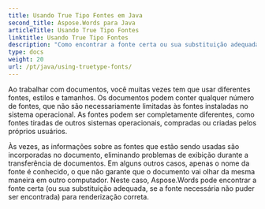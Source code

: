 ```yaml
---
title: Usando True Tipo Fontes em Java
second_title: Aspose.Words para Java
articleTitle: Usando True Tipo Fontes
linktitle: Usando True Tipo Fontes
description: "Como encontrar a fonte certa ou sua substituição adequada, se a fonte necessária não puder ser encontrada, para renderização correta usando Aspose.Words para Java."
type: docs
weight: 20
url: /pt/java/using-truetype-fonts/
---
```


Ao trabalhar com documentos, você muitas vezes tem que usar diferentes fontes, estilos e tamanhos. Os documentos podem conter qualquer número de fontes, que não são necessariamente limitadas às fontes instaladas no sistema operacional. As fontes podem ser completamente diferentes, como fontes tiradas de outros sistemas operacionais, compradas ou criadas pelos próprios usuários.

Às vezes, as informações sobre as fontes que estão sendo usadas são incorporadas no documento, eliminando problemas de exibição durante a transferência de documentos. Em alguns outros casos, apenas o nome da fonte é conhecido, o que não garante que o documento vai olhar da mesma maneira em outro computador. Neste caso, Aspose.Words pode encontrar a fonte certa (ou sua substituição adequada, se a fonte necessária não puder ser encontrada) para renderização correta.

